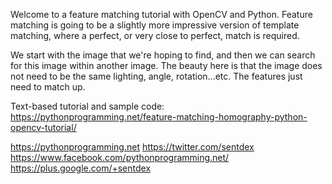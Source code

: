 Welcome to a feature matching tutorial with OpenCV and Python. Feature matching is going to be a slightly more impressive version of template matching, where a perfect, or very close to perfect, match is required.

We start with the image that we're hoping to find, and then we can search for this image within another image. The beauty here is that the image does not need to be the same lighting, angle, rotation...etc. The features just need to match up.

Text-based tutorial and sample code: https://pythonprogramming.net/feature-matching-homography-python-opencv-tutorial/

https://pythonprogramming.net
https://twitter.com/sentdex
https://www.facebook.com/pythonprogramming.net/
https://plus.google.com/+sentdex